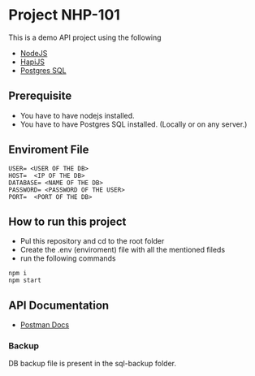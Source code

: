 # Project NHP-101
This is a demo API project using the following

- [NodeJS](https://nodejs.org/)
- [HapiJS](https://hapi.dev/)
- [Postgres SQL](https://www.postgresql.org/)

## Prerequisite

- You have to have nodejs installed.
- You have to have Postgres SQL installed. (Locally or on any server.)

## Enviroment File
```
USER= <USER OF THE DB>
HOST=  <IP OF THE DB>
DATABASE= <NAME OF THE DB>
PASSWORD= <PASSWORD OF THE USER>
PORT=  <PORT OF THE DB>
```


## How to run this project

- Pul this repository and cd to the root folder
- Create the .env (enviroment) file with all the mentioned fileds
- run the following commands 
```
npm i 
npm start

```
## API Documentation

- [Postman Docs](https://documenter.getpostman.com/view/9697051/SzS5vn5N?version=latest)

### Backup
DB backup file is present in the sql-backup folder.